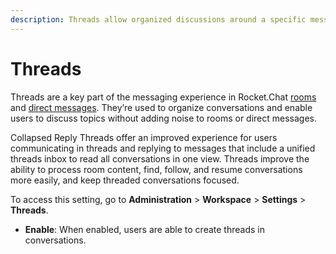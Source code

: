 ```yaml
---
description: Threads allow organized discussions around a specific message
---
```


# Threads

Threads are a key part of the messaging experience in Rocket.Chat [rooms](../../user-guides/rooms/) and [direct messages](../../user-guides/rooms/direct-messages/). They’re used to organize conversations and enable users to discuss topics without adding noise to rooms or direct messages.

Collapsed Reply Threads offer an improved experience for users communicating in threads and replying to messages that include a unified threads inbox to read all conversations in one view. Threads improve the ability to process room content, find, follow, and resume conversations more easily, and keep threaded conversations focused.

To access this setting, go to **Administration** > **Workspace** > **Settings** > **Threads**.

* **Enable**: When enabled, users are able to create threads in conversations.
